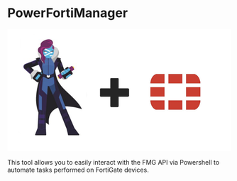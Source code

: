 # PowerFortiManager

![FMG_PS](Image/logo.png)

This tool allows you to easily interact with the FMG API via Powershell to automate tasks performed on FortiGate devices.
